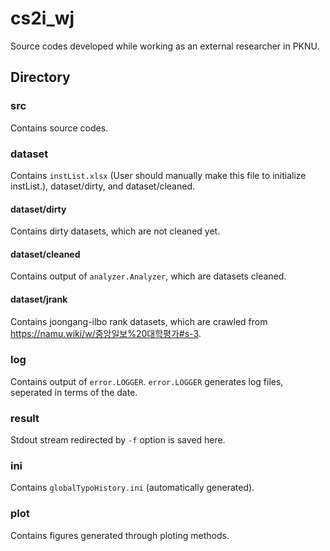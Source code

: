 # cs2i_wj
Source codes developed while working as an external researcher in PKNU.

## Directory
### src
Contains source codes.
### dataset
Contains ```instList.xlsx``` (User should manually make this file to initialize instList.), dataset/dirty, and dataset/cleaned.
#### dataset/dirty
Contains dirty datasets, which are not cleaned yet.
#### dataset/cleaned
Contains output of ```analyzer.Analyzer```, which are datasets cleaned.
#### dataset/jrank
Contains joongang-ilbo rank datasets, which are crawled from https://namu.wiki/w/중앙일보%20대학평가#s-3.
### log
Contains output of ```error.LOGGER```. ```error.LOGGER``` generates log files, seperated in terms of the date.
### result
Stdout stream redirected by ```-f``` option is saved here.
### ini
Contains ```globalTypoHistory.ini``` (automatically generated).
### plot
Contains figures generated through ploting methods.
